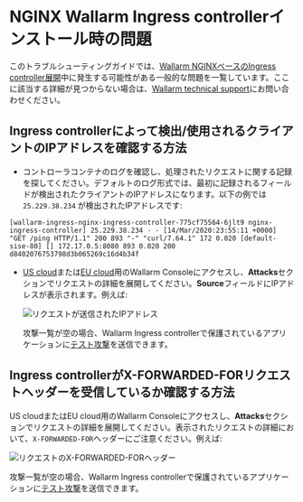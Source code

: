 # NGINX Wallarm Ingress controllerインストール時の問題

このトラブルシューティングガイドでは、[Wallarm NGINXベースのIngress controller展開](../admin-en/installation-kubernetes-en.md)中に発生する可能性がある一般的な問題を一覧しています。ここに該当する詳細が見つからない場合は、[Wallarm technical support](mailto:support@wallarm.com)にお問い合わせください。

## Ingress controllerによって検出/使用されるクライアントのIPアドレスを確認する方法

* コントローラコンテナのログを確認し、処理されたリクエストに関する記録を探してください。デフォルトのログ形式では、最初に記録されるフィールドが検出されたクライアントのIPアドレスになります。以下の例では `25.229.38.234` が検出されたIPアドレスです:
```
[wallarm-ingress-nginx-ingress-controller-775cf75564-6jlt9 nginx-ingress-controller] 25.229.38.234 - - [14/Mar/2020:23:55:11 +0000] "GET /ping HTTP/1.1" 200 893 "-" "curl/7.64.1" 172 0.020 [default-sise-80] [] 172.17.0.5:8080 893 0.020 200 d8402076753798d3b065269c16d4b34f 
```

* [US cloud](https://us1.my.wallarm.com)または[EU cloud](https://my.wallarm.com)用のWallarm Consoleにアクセスし、**Attacks**セクションでリクエストの詳細を展開してください。**Source**フィールドにIPアドレスが表示されます。例えば:

    ![リクエストが送信されたIPアドレス](../images/request-ip-address.png)

    攻撃一覧が空の場合、Wallarm Ingress controllerで保護されているアプリケーションに[テスト攻撃](../admin-en/installation-check-operation-en.md#2-run-a-test-attack)を送信できます。

## Ingress controllerがX-FORWARDED-FORリクエストヘッダーを受信しているか確認する方法

US cloudまたはEU cloud用のWallarm Consoleにアクセスし、**Attacks**セクションでリクエストの詳細を展開してください。表示されたリクエストの詳細において、`X-FORWARDED-FOR`ヘッダーにご注意ください。例えば:

![リクエストのX-FORWARDED-FORヘッダー](../images/x-forwarded-for-header.png)

攻撃一覧が空の場合、Wallarm Ingress controllerで保護されているアプリケーションに[テスト攻撃](../admin-en/installation-check-operation-en.md#2-run-a-test-attack)を送信できます。